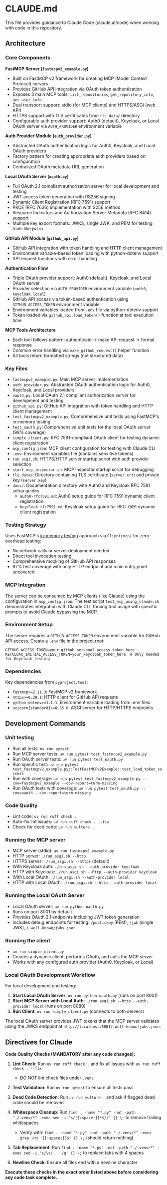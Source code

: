 # CLAUDE.md

This file provides guidance to Claude Code (claude.ai/code) when working with code in this repository.

## Architecture

### Core Components

**FastMCP Server (`fastmcpv2_example.py`)**
- Built on FastMCP v2 framework for creating MCP (Model Context Protocol) servers
- Provides GitHub API integration via OAuth token authentication
- Exposes 3 main MCP tools: `list_repositories`, `get_repository_info`, `get_user_info`
- Dual transport support: stdio (for MCP clients) and HTTPS/ASGI (web API)
- HTTPS support with TLS certificates from `tls_data/` directory
- Configurable auth provider support: Auth0 (default), Keycloak, or Local OAuth server via `AUTH_PROVIDER` environment variable

**Auth Provider Module (`auth_provider.py`)**
- Abstracted OAuth authentication logic for Auth0, Keycloak, and Local OAuth providers
- Factory pattern for creating appropriate auth providers based on configuration
- Centralized OAuth metadata URL generation

**Local OAuth Server (`oauth.py`)**
- Full OAuth 2.1 compliant authorization server for local development and testing
- JWT access token generation with RS256 signing
- Dynamic Client Registration (RFC 7591) support
- PKCE (RFC 7636) implementation with S256 method
- Resource Indicators and Authorization Server Metadata (RFC 8414) support
- Multiple key export formats: JWKS, single JWK, and PEM for testing tools like jwt.io

**GitHub API Module (`github_api.py`)**
- GitHub API integration with token handling and HTTP client management
- Environment variable-based token loading with python-dotenv support
- API request functions with error handling

**Authentication Flow**
- Triple OAuth provider support: Auth0 (default), Keycloak, and Local OAuth server
- Provider selection via `AUTH_PROVIDER` environment variable (`auth0`, `keycloak`, `local`)
- GitHub API access via token-based authentication using `GITHUB_ACCESS_TOKEN` environment variable
- Environment variables loaded from `.env` file via python-dotenv support
- Token loaded via `github_api.load_token()` function at tool execution time

**MCP Tools Architecture**
- Each tool follows pattern: authenticate → make API request → format response
- Common error handling via `make_github_request()` helper function
- All tools return formatted strings (not structured data)

### Key Files

- `fastmcpv2_example.py`: Main MCP server implementation
- `auth_provider.py`: Abstracted OAuth authentication logic for Auth0, Keycloak, and Local providers
- `oauth.py`: Local OAuth 2.1 compliant authorization server for development and testing
- `github_api.py`: GitHub API integration with token handling and HTTP client management
- `test_fastmcpv2_example.py`: Comprehensive unit tests using FastMCP's in-memory testing
- `test_oauth.py`: Comprehensive unit tests for the local OAuth server (99% coverage)
- `simple_client.py`: RFC 7591-compliant OAuth client for testing dynamic client registration
- `mcp_config.json`: MCP client configuration for testing with Claude CLI
- `.env`: Environment variables file (contains sensitive tokens)
- `run_asgi.sh`: HTTPS/HTTP server startup script with auth provider selection
- `start_mcp_inspector.sh`: MCP Inspector startup script for debugging
- `tls_data/`: Directory containing TLS certificate (`server.crt`) and private key (`server.key`)
- `docs/`: Documentation directory with Auth0 and Keycloak RFC 7591 setup guides
  - `auth0-rfc7591.md`: Auth0 setup guide for RFC 7591 dynamic client registration
  - `keycloak-rfc7591.md`: Keycloak setup guide for RFC 7591 dynamic client registration

### Testing Strategy

Uses FastMCP's [in-memory testing](https://gofastmcp.com/deployment/testing) approach via `Client(mcp)` for zero-overhead testing:
- No network calls or server deployment needed
- Direct tool invocation testing
- Comprehensive mocking of GitHub API responses
- 97% test coverage with only HTTP endpoint and main entry point uncovered

### MCP Integration

The server can be consumed by MCP clients (like Claude) using the configuration in `mcp_config.json`. The test script `test_mcp_using_claude.sh` demonstrates integration with Claude CLI, forcing tool usage with specific prompts to avoid Claude bypassing the MCP.

### Environment Setup

The server requires a `GITHUB_ACCESS_TOKEN` environment variable for GitHub API access. Create a `.env` file in the project root:

```
GITHUB_ACCESS_TOKEN=your_github_personal_access_token_here
KEYCLOAK_INITIAL_ACCESS_TOKEN=your_keycloak_token_here  # Only needed for Keycloak testing
```

### Dependencies

Key dependencies from `pyproject.toml`:
- `fastmcp>=2.11.3`: FastMCP v2 framework
- `httpx>=0.28.1`: HTTP client for GitHub API requests
- `python-dotenv>=1.1.1`: Environment variable loading from .env files
- `uvicorn[standard]>=0.35.0`: ASGI server for HTTP/HTTPS endpoints

## Development Commands

### Unit testing
- Run all tests: `uv run pytest`
- Run MCP server tests: `uv run pytest test_fastmcpv2_example.py`
- Run OAuth server tests: `uv run pytest test_oauth.py`
- Run specific test: `uv run pytest test_fastmcpv2_example.py::TestFastMCPv2Example::test_load_token_success`
- Run with coverage: `uv run pytest test_fastmcpv2_example.py --cov=fastmcpv2_example --cov-report=term-missing`
- Run OAuth tests with coverage: `uv run pytest test_oauth.py --cov=oauth --cov-report=term-missing`

### Code Quality
- Lint code: `uv run ruff check .`
- Auto-fix lint issues: `uv run ruff check . --fix`
- Check for dead code: `uv run vulture .`

### Running the MCP server
- MCP server (stdio): `uv run fastmcpv2_example.py`
- HTTP server: `./run_asgi.sh --http` 
- HTTPS server: `./run_asgi.sh --https` (default)
- With Keycloak auth: `./run_asgi.sh --auth-provider keycloak`
- HTTP with Keycloak: `./run_asgi.sh --http --auth-provider keycloak`
- With Local OAuth: `./run_asgi.sh --auth-provider local`
- HTTP with Local OAuth: `./run_asgi.sh --http --auth-provider local`

### Running the Local OAuth Server

- Local OAuth server: `uv run python oauth.py`
- Runs on port 8001 by default
- Provides OAuth 2.1 endpoints including JWT token generation
- Includes debug endpoints for testing: `/publickey` (PEM), `/jwk` (single JWK), `/.well-known/jwks.json`

### Running the client

- `uv run simple_client.py`
- Creates a dynamic client, performs OAuth, and calls the MCP server
- Works with any configured auth provider (Auth0, Keycloak, or Local)

### Local OAuth Development Workflow

For local development and testing:

1. **Start Local OAuth Server**: `uv run python oauth.py` (runs on port 8001)
2. **Start MCP Server with Local Auth**: `./run_asgi.sh --http --auth-provider local` (runs on port 8080)
3. **Run Client**: `uv run simple_client.py` (connects to both servers)

The local OAuth server provides JWT tokens that the MCP server validates using the JWKS endpoint at `http://localhost:8001/.well-known/jwks.json`.

## Directives for Claude

**Code Quality Checks (MANDATORY after any code changes):**

1. **Lint Check**: Run `uv run ruff check .` and fix all issues with `uv run ruff check . --fix`
   * DO NOT lint check files under `.venv`

2. **Test Validation**: Run `uv run pytest` to ensure all tests pass

3. **Dead Code Detection**: Run `uv run vulture .` and ask if flagged dead code should be removed

4. **Whitespace Cleanup**: Run `find . -name "*.py" -not -path "./.venv/*" -exec sed -i 's/[[:space:]]*$//' {} \;` to remove trailing whitespaces
   * Verify with: `find . -name "*.py" -not -path "./.venv/*" -exec grep -Hn '[[:space:]]$' {} \;` (should return nothing)

5. **Tab Replacement**: Run `find . -name "*.py" -not -path "./.venv/*" -exec sed -i 's/\t/    /g' {} \;` to replace tabs with 4 spaces

6. **Newline Check**: Ensure all files end with a newline character

**Execute these checks in the exact order listed above before considering any code task complete.**